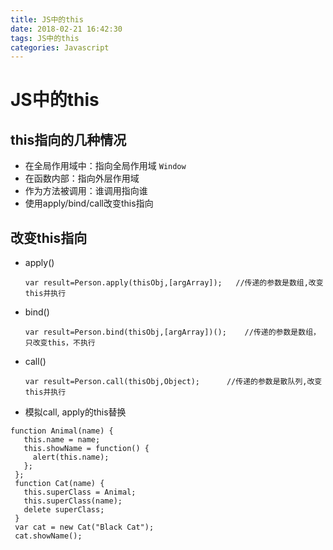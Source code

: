 ```yaml
---
title: JS中的this
date: 2018-02-21 16:42:30
tags: JS中的this
categories: Javascript
---
```

# JS中的this
## this指向的几种情况
* 在全局作用域中：指向全局作用域 `Window`
* 在函数内部：指向外层作用域
* 作为方法被调用：谁调用指向谁
* 使用apply/bind/call改变this指向

## 改变this指向
* apply()

    `var result=Person.apply(thisObj,[argArray]);   //传递的参数是数组,改变this并执行`

* bind()

    `var result=Person.bind(thisObj,[argArray])();    //传递的参数是数组，只改变this，不执行`

* call()

    `var result=Person.call(thisObj,Object);      //传递的参数是散队列,改变this并执行`

* 模拟call, apply的this替换

```
function Animal(name) {
   this.name = name;
   this.showName = function() {
     alert(this.name);
   };
 };
 function Cat(name) {
   this.superClass = Animal;
   this.superClass(name);
   delete superClass;
 }
 var cat = new Cat("Black Cat");
 cat.showName();
 ```
